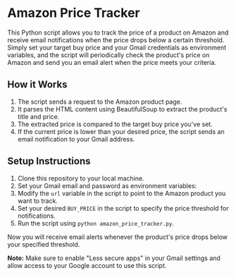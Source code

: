 # Amazon Price Tracker

This Python script allows you to track the price of a product on Amazon and receive email notifications when the price drops below a certain threshold. Simply set your target buy price and your Gmail credentials as environment variables, and the script will periodically check the product's price on Amazon and send you an email alert when the price meets your criteria.

## How it Works
1. The script sends a request to the Amazon product page.
2. It parses the HTML content using BeautifulSoup to extract the product's title and price.
3. The extracted price is compared to the target buy price you've set.
4. If the current price is lower than your desired price, the script sends an email notification to your Gmail address.

## Setup Instructions
1. Clone this repository to your local machine.
2. Set your Gmail email and password as environment variables:
3. Modify the `url` variable in the script to point to the Amazon product you want to track.
4. Set your desired `BUY_PRICE` in the script to specify the price threshold for notifications.
5. Run the script using `python amazon_price_tracker.py`.

Now you will receive email alerts whenever the product's price drops below your specified threshold.

**Note:** Make sure to enable "Less secure apps" in your Gmail settings and allow access to your Google account to use this script.
